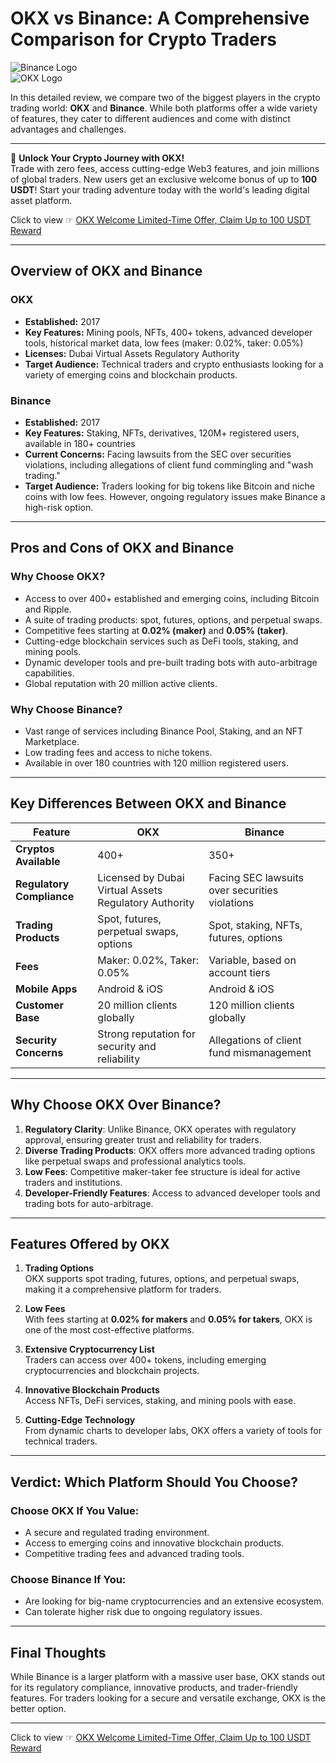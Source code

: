 # OKX vs Binance: A Comprehensive Comparison for Crypto Traders

![Binance Logo](https://www.daytrading.com/wp-content/uploads/2020/12/Binance-logo-1.jpg)  
![OKX Logo](https://www.daytrading.com/wp-content/uploads/2021/05/OKX-130x80-1.png)

In this detailed review, we compare two of the biggest players in the crypto trading world: **OKX** and **Binance**. While both platforms offer a wide variety of features, they cater to different audiences and come with distinct advantages and challenges.

---

🚀 **Unlock Your Crypto Journey with OKX!**  
Trade with zero fees, access cutting-edge Web3 features, and join millions of global traders. New users get an exclusive welcome bonus of up to **100 USDT**! Start your trading adventure today with the world's leading digital asset platform.  

Click to view ☞ [OKX Welcome Limited-Time Offer, Claim Up to 100 USDT Reward](https://bit.ly/OKXe)

---

## Overview of OKX and Binance

### **OKX**
- **Established:** 2017  
- **Key Features:** Mining pools, NFTs, 400+ tokens, advanced developer tools, historical market data, low fees (maker: 0.02%, taker: 0.05%)  
- **Licenses:** Dubai Virtual Assets Regulatory Authority  
- **Target Audience:** Technical traders and crypto enthusiasts looking for a variety of emerging coins and blockchain products.

### **Binance**
- **Established:** 2017  
- **Key Features:** Staking, NFTs, derivatives, 120M+ registered users, available in 180+ countries  
- **Current Concerns:** Facing lawsuits from the SEC over securities violations, including allegations of client fund commingling and "wash trading."  
- **Target Audience:** Traders looking for big tokens like Bitcoin and niche coins with low fees. However, ongoing regulatory issues make Binance a high-risk option.

---

## Pros and Cons of OKX and Binance

### **Why Choose OKX?**
- Access to over 400+ established and emerging coins, including Bitcoin and Ripple.
- A suite of trading products: spot, futures, options, and perpetual swaps.
- Competitive fees starting at **0.02% (maker)** and **0.05% (taker)**.
- Cutting-edge blockchain services such as DeFi tools, staking, and mining pools.
- Dynamic developer tools and pre-built trading bots with auto-arbitrage capabilities.
- Global reputation with 20 million active clients.

### **Why Choose Binance?**
- Vast range of services including Binance Pool, Staking, and an NFT Marketplace.
- Low trading fees and access to niche tokens.
- Available in over 180 countries with 120 million registered users.

---

## Key Differences Between OKX and Binance

| **Feature**               | **OKX**                                           | **Binance**                                  |
|---------------------------|---------------------------------------------------|---------------------------------------------|
| **Cryptos Available**      | 400+                                              | 350+                                        |
| **Regulatory Compliance**  | Licensed by Dubai Virtual Assets Regulatory Authority | Facing SEC lawsuits over securities violations |
| **Trading Products**       | Spot, futures, perpetual swaps, options          | Spot, staking, NFTs, futures, options       |
| **Fees**                   | Maker: 0.02%, Taker: 0.05%                       | Variable, based on account tiers            |
| **Mobile Apps**            | Android & iOS                                    | Android & iOS                               |
| **Customer Base**          | 20 million clients globally                      | 120 million clients globally                |
| **Security Concerns**      | Strong reputation for security and reliability   | Allegations of client fund mismanagement    |

---

## Why Choose OKX Over Binance?

1. **Regulatory Clarity**: Unlike Binance, OKX operates with regulatory approval, ensuring greater trust and reliability for traders.
2. **Diverse Trading Products**: OKX offers more advanced trading options like perpetual swaps and professional analytics tools.
3. **Low Fees**: Competitive maker-taker fee structure is ideal for active traders and institutions.
4. **Developer-Friendly Features**: Access to advanced developer tools and trading bots for auto-arbitrage.

---

## Features Offered by OKX

1. **Trading Options**  
   OKX supports spot trading, futures, options, and perpetual swaps, making it a comprehensive platform for traders.  

2. **Low Fees**  
   With fees starting at **0.02% for makers** and **0.05% for takers**, OKX is one of the most cost-effective platforms.

3. **Extensive Cryptocurrency List**  
   Traders can access over 400+ tokens, including emerging cryptocurrencies and blockchain projects.

4. **Innovative Blockchain Products**  
   Access NFTs, DeFi services, staking, and mining pools with ease.

5. **Cutting-Edge Technology**  
   From dynamic charts to developer labs, OKX offers a variety of tools for technical traders.

---

## Verdict: Which Platform Should You Choose?

### **Choose OKX If You Value:**
- A secure and regulated trading environment.
- Access to emerging coins and innovative blockchain products.
- Competitive trading fees and advanced trading tools.

### **Choose Binance If You:**
- Are looking for big-name cryptocurrencies and an extensive ecosystem.
- Can tolerate higher risk due to ongoing regulatory issues.

---

## Final Thoughts

While Binance is a larger platform with a massive user base, OKX stands out for its regulatory compliance, innovative products, and trader-friendly features. For traders looking for a secure and versatile exchange, OKX is the better option.

---

Click to view ☞ [OKX Welcome Limited-Time Offer, Claim Up to 100 USDT Reward](https://bit.ly/OKXe)
